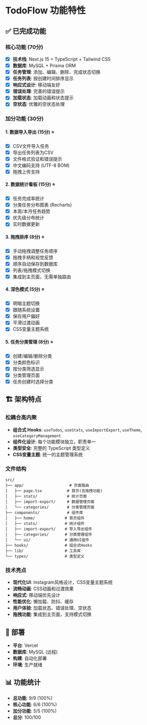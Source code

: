 # TodoFlow 功能特性

## ✅ 已完成功能

### 核心功能 (70分)
- [x] **技术栈**: Next.js 15 + TypeScript + Tailwind CSS
- [x] **数据库**: MySQL + Prisma ORM
- [x] **任务管理**: 添加、编辑、删除、完成状态切换
- [x] **任务列表**: 按创建时间排序显示
- [x] **响应式设计**: 移动端友好
- [x] **错误处理**: 完善的错误提示
- [x] **加载状态**: 加载动画和状态提示
- [x] **空状态**: 优雅的空状态处理

### 加分功能 (30分)

#### 1. 数据导入导出 (15分) ⭐
- [x] CSV文件导入任务
- [x] 导出任务列表为CSV
- [x] 文件格式验证和错误提示
- [x] 中文编码支持 (UTF-8 BOM)
- [x] 拖拽上传支持

#### 2. 数据统计看板 (15分) ⭐
- [x] 任务完成率统计
- [x] 分类任务分布图表 (Recharts)
- [x] 本周/本月任务趋势
- [x] 优先级分布统计
- [x] 实时数据更新

#### 3. 拖拽排序 (8分) ⭐
- [x] 手动拖拽调整任务顺序
- [x] 拖拽手柄和视觉反馈
- [x] 顺序自动保存到数据库
- [x] 列表/拖拽模式切换
- [x] 集成到主页面，无需单独路由

#### 4. 深色模式 (5分) ⭐
- [x] 明暗主题切换
- [x] 跟随系统设置
- [x] 保存用户偏好
- [x] 平滑过渡动画
- [x] CSS变量主题系统

#### 5. 任务分类管理 (8分) ⭐
- [x] 创建/编辑/删除分类
- [x] 分类颜色标识
- [x] 按分类筛选显示
- [x] 分类管理页面
- [x] 任务创建时选择分类

## 🏗️ 架构特点

### 松耦合高内聚
- **组合式 Hooks**: `useTodos`, `useStats`, `useImportExport`, `useTheme`, `useCategoryManagement`
- **组件化设计**: 每个功能模块独立，职责单一
- **类型安全**: 完整的 TypeScript 类型定义
- **CSS变量主题**: 统一的主题管理系统

### 文件结构
```
src/
├── app/                    # 页面路由
│   ├── page.tsx           # 首页(含拖拽功能)
│   ├── stats/             # 统计页面
│   ├── import-export/     # 数据管理页面
│   └── categories/        # 分类管理页面
├── components/            # 组件库
│   ├── home/             # 首页组件
│   ├── stats/            # 统计组件
│   ├── import-export/    # 导入导出组件
│   ├── categories/       # 分类管理组件
│   └── ui/               # 通用UI组件
├── hooks/                # 组合式Hooks
├── lib/                  # 工具库
└── types/                # 类型定义
```

### 技术亮点
- **现代化UI**: Instagram风格设计，CSS变量主题系统
- **流畅动画**: CSS动画和过渡效果
- **响应式**: 移动端优先设计
- **性能优化**: 懒加载、防抖、缓存
- **用户体验**: 加载状态、错误处理、空状态
- **拖拽功能**: 集成到主页面，支持模式切换

## 🚀 部署
- **平台**: Vercel
- **数据库**: MySQL (远程)
- **构建**: 自动化部署
- **环境**: 生产就绪

## 📊 功能统计
- **总功能**: 9/9 (100%)
- **核心功能**: 6/6 (100%)
- **加分功能**: 5/5 (100%)
- **总分**: 100/100
